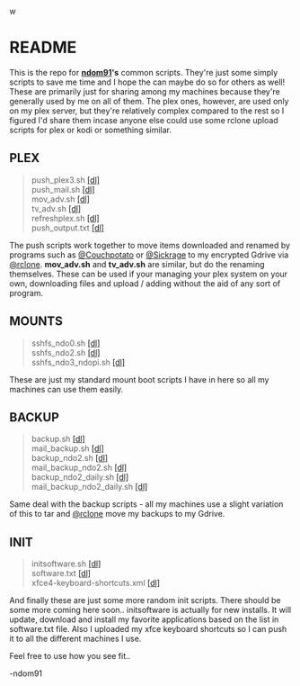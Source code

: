 w
# README

This is the repo for [**ndom91**](https://iamnico.xyz)**'s** common scripts. They're just some simply scripts to save me time and I hope the can maybe do so for others as well!
These are primarily just for sharing among my machines because they're generally used by me on all of them.
The plex ones, however, are used only on my plex server, but they're relatively complex compared to the rest so I figured I'd share them incase anyone else could use some rclone upload scripts for plex or kodi or something similar.


## PLEX

> push_plex3.sh <a href="https://github.com/ndom91/scripts/blob/master/plex/push_plex3.sh">[dl]</a><br>
> push_mail.sh <a href="https://github.com/ndom91/scripts/blob/master/plex/push_mail.sh">[dl]</a><br>
> mov_adv.sh <a href="https://github.com/ndom91/scripts/blob/master/plex/mov_adv.sh">[dl]</a><br>
> tv_adv.sh <a href="https://github.com/ndom91/scripts/blob/master/plex/tv_adv.sh">[dl]</a><br>
> refreshplex.sh <a href="https://github.com/ndom91/scripts/blob/master/mounplexts/refreshplex.sh">[dl]</a><br>
> push_output.txt <a href="https://github.com/ndom91/scripts/blob/master/plex/push_output.txt">[dl]</a> 

The push scripts work together to move items downloaded and renamed by programs such as [@Couchpotato](https://github.com/CouchPotato/CouchPotatoServer) or [@Sickrage](https://github.com/SickRage/SickRage) to my encrypted Gdrive via [@rclone](https://github.com/ncw/rclone). 
**mov_adv.sh** and **tv_adv.sh** are similar, but do the renaming themselves. These can be used if your managing your plex
system on your own, downloading files and upload / adding without the aid of any sort of program.

## MOUNTS

> sshfs_ndo0.sh <a href="https://github.com/ndom91/scripts/blob/master/mounts/sshfs_ndo0.sh">[dl]</a><br>
> sshfs_ndo2.sh <a href="https://github.com/ndom91/scripts/blob/master/mounts/sshfs_ndo2.sh">[dl]</a><br>
> sshfs_ndo3_ndopi.sh <a href="https://github.com/ndom91/scripts/blob/master/mounts/sshfs_ndo3_ndopi.sh">[dl]</a><br>

These are just my standard mount boot scripts I have in here so all my machines can use them easily. 

## BACKUP

> backup.sh <a href="https://github.com/ndom91/scripts/blob/master/backup/backup.sh">[dl]</a><br>
> mail_backup.sh <a href="https://github.com/ndom91/scripts/blob/master/backup/mail_backup.sh">[dl]</a><br>
> backup_ndo2.sh <a href="https://github.com/ndom91/scripts/blob/master/backup/backup_ndo2.sh">[dl]</a><br>
> mail_backup_ndo2.sh <a href="https://github.com/ndom91/scripts/blob/master/backup/mail_backup_ndo2.sh">[dl]</a><br>
> backup_ndo2_daily.sh <a href="https://github.com/ndom91/scripts/blob/master/backup/backup_ndo2_daily.sh">[dl]</a><br>
> mail_backup_ndo2_daily.sh <a href="https://github.com/ndom91/scripts/blob/master/backup/mail_backup_ndo2_daily.sh"> [dl]</a><br>

Same deal with the backup scripts - all my machines use a slight variation of this to tar and [@rclone](https://github.com/ncw/rclone) move my backups to my Gdrive.

## INIT

> initsoftware.sh <a href="https://github.com/ndom91/scripts/blob/master/init/initsoftware.sh">[dl]</a><br>
> software.txt <a href="https://github.com/ndom91/scripts/blob/master/init/software.txt">[dl]</a><br>
> xfce4-keyboard-shortcuts.xml <a href="https://github.com/ndom91/scripts/blob/master/init/xfce4-keyboard-shortcuts.xml">[dl]</a><br>

And finally these are just some more random init scripts. There should be some more coming here soon..
initsoftware is actually for new installs. It will update, download and install my favorite applications based on the list in software.txt file. Also I uploaded my xfce keyboard shortcuts so I can push it to all the different machines I use.

Feel free to use how you see fit..

-ndom91
